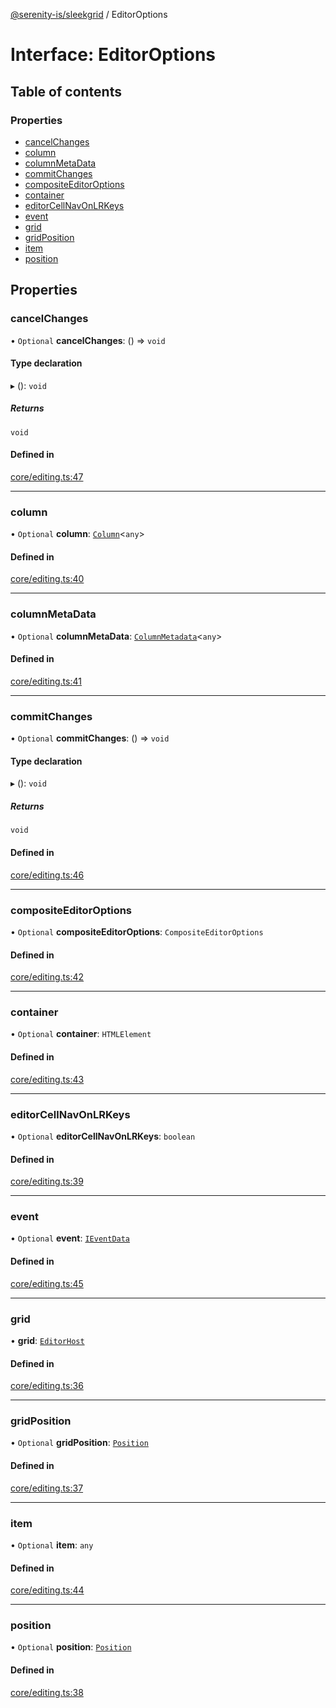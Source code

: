 [@serenity-is/sleekgrid](../README.md) / EditorOptions

# Interface: EditorOptions

## Table of contents

### Properties

- [cancelChanges](EditorOptions.md#cancelchanges)
- [column](EditorOptions.md#column)
- [columnMetaData](EditorOptions.md#columnmetadata)
- [commitChanges](EditorOptions.md#commitchanges)
- [compositeEditorOptions](EditorOptions.md#compositeeditoroptions)
- [container](EditorOptions.md#container)
- [editorCellNavOnLRKeys](EditorOptions.md#editorcellnavonlrkeys)
- [event](EditorOptions.md#event)
- [grid](EditorOptions.md#grid)
- [gridPosition](EditorOptions.md#gridposition)
- [item](EditorOptions.md#item)
- [position](EditorOptions.md#position)

## Properties

### cancelChanges

• `Optional` **cancelChanges**: () => `void`

#### Type declaration

▸ (): `void`

##### Returns

`void`

#### Defined in

[core/editing.ts:47](https://github.com/serenity-is/sleekgrid/blob/master/src/core/editing.ts#L47)

___

### column

• `Optional` **column**: [`Column`](Column.md)\<`any`\>

#### Defined in

[core/editing.ts:40](https://github.com/serenity-is/sleekgrid/blob/master/src/core/editing.ts#L40)

___

### columnMetaData

• `Optional` **columnMetaData**: [`ColumnMetadata`](ColumnMetadata.md)\<`any`\>

#### Defined in

[core/editing.ts:41](https://github.com/serenity-is/sleekgrid/blob/master/src/core/editing.ts#L41)

___

### commitChanges

• `Optional` **commitChanges**: () => `void`

#### Type declaration

▸ (): `void`

##### Returns

`void`

#### Defined in

[core/editing.ts:46](https://github.com/serenity-is/sleekgrid/blob/master/src/core/editing.ts#L46)

___

### compositeEditorOptions

• `Optional` **compositeEditorOptions**: `CompositeEditorOptions`

#### Defined in

[core/editing.ts:42](https://github.com/serenity-is/sleekgrid/blob/master/src/core/editing.ts#L42)

___

### container

• `Optional` **container**: `HTMLElement`

#### Defined in

[core/editing.ts:43](https://github.com/serenity-is/sleekgrid/blob/master/src/core/editing.ts#L43)

___

### editorCellNavOnLRKeys

• `Optional` **editorCellNavOnLRKeys**: `boolean`

#### Defined in

[core/editing.ts:39](https://github.com/serenity-is/sleekgrid/blob/master/src/core/editing.ts#L39)

___

### event

• `Optional` **event**: [`IEventData`](IEventData.md)

#### Defined in

[core/editing.ts:45](https://github.com/serenity-is/sleekgrid/blob/master/src/core/editing.ts#L45)

___

### grid

• **grid**: [`EditorHost`](EditorHost.md)

#### Defined in

[core/editing.ts:36](https://github.com/serenity-is/sleekgrid/blob/master/src/core/editing.ts#L36)

___

### gridPosition

• `Optional` **gridPosition**: [`Position`](Position.md)

#### Defined in

[core/editing.ts:37](https://github.com/serenity-is/sleekgrid/blob/master/src/core/editing.ts#L37)

___

### item

• `Optional` **item**: `any`

#### Defined in

[core/editing.ts:44](https://github.com/serenity-is/sleekgrid/blob/master/src/core/editing.ts#L44)

___

### position

• `Optional` **position**: [`Position`](Position.md)

#### Defined in

[core/editing.ts:38](https://github.com/serenity-is/sleekgrid/blob/master/src/core/editing.ts#L38)
